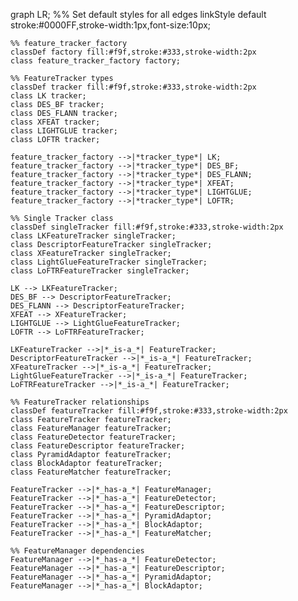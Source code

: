 graph LR;
    %% Set default styles for all edges
    linkStyle default stroke:#0000FF,stroke-width:1px,font-size:10px;

    %% feature_tracker_factory
    classDef factory fill:#f9f,stroke:#333,stroke-width:2px
    class feature_tracker_factory factory;
    
    %% FeatureTracker types
    classDef tracker fill:#f9f,stroke:#333,stroke-width:2px
    class LK tracker;
    class DES_BF tracker;
    class DES_FLANN tracker;
    class XFEAT tracker;
    class LIGHTGLUE tracker;
    class LOFTR tracker;
    
    feature_tracker_factory -->|*tracker_type*| LK;
    feature_tracker_factory -->|*tracker_type*| DES_BF;
    feature_tracker_factory -->|*tracker_type*| DES_FLANN;
    feature_tracker_factory -->|*tracker_type*| XFEAT;
    feature_tracker_factory -->|*tracker_type*| LIGHTGLUE;
    feature_tracker_factory -->|*tracker_type*| LOFTR;
    
    %% Single Tracker class
    classDef singleTracker fill:#f9f,stroke:#333,stroke-width:2px
    class LKFeatureTracker singleTracker;
    class DescriptorFeatureTracker singleTracker;
    class XFeatureTracker singleTracker;
    class LightGlueFeatureTracker singleTracker;
    class LoFTRFeatureTracker singleTracker;
    
    LK --> LKFeatureTracker;
    DES_BF --> DescriptorFeatureTracker;
    DES_FLANN --> DescriptorFeatureTracker;
    XFEAT --> XFeatureTracker;
    LIGHTGLUE --> LightGlueFeatureTracker;
    LOFTR --> LoFTRFeatureTracker;
    
    LKFeatureTracker -->|*_is-a_*| FeatureTracker;
    DescriptorFeatureTracker -->|*_is-a_*| FeatureTracker;
    XFeatureTracker -->|*_is-a_*| FeatureTracker;
    LightGlueFeatureTracker -->|*_is-a_*| FeatureTracker;
    LoFTRFeatureTracker -->|*_is-a_*| FeatureTracker;
    
    %% FeatureTracker relationships
    classDef featureTracker fill:#f9f,stroke:#333,stroke-width:2px
    class FeatureTracker featureTracker;
    class FeatureManager featureTracker;
    class FeatureDetector featureTracker;
    class FeatureDescriptor featureTracker;
    class PyramidAdaptor featureTracker;
    class BlockAdaptor featureTracker;
    class FeatureMatcher featureTracker;
    
    FeatureTracker -->|*_has-a_*| FeatureManager;
    FeatureTracker -->|*_has-a_*| FeatureDetector;
    FeatureTracker -->|*_has-a_*| FeatureDescriptor;
    FeatureTracker -->|*_has-a_*| PyramidAdaptor;
    FeatureTracker -->|*_has-a_*| BlockAdaptor;
    FeatureTracker -->|*_has-a_*| FeatureMatcher;
    
    %% FeatureManager dependencies
    FeatureManager -->|*_has-a_*| FeatureDetector;
    FeatureManager -->|*_has-a_*| FeatureDescriptor;
    FeatureManager -->|*_has-a_*| PyramidAdaptor;
    FeatureManager -->|*_has-a_*| BlockAdaptor;
